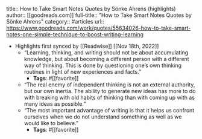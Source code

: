 title:: How to Take Smart Notes Quotes by Sönke Ahrens (highlights)
author:: [[goodreads.com]]
full-title:: "How to Take Smart Notes Quotes by Sönke Ahrens"
category:: #articles
url:: https://www.goodreads.com/work/quotes/55634026-how-to-take-smart-notes-one-simple-technique-to-boost-writing-learning

- Highlights first synced by [[Readwise]] [[Nov 18th, 2022]]
	- “Learning, thinking, and writing should not be about accumulating knowledge, but about becoming a different person with a different way of thinking. This is done by questioning one’s own thinking routines in light of new experiences and facts.”
		- **Tags**: #[[favorite]]
	- “The real enemy of independent thinking is not an external authority, but our own inertia. The ability to generate new ideas has more to do with breaking with old habits of thinking than with coming up with as many ideas as possible.”
	- “The most important advantage of writing is that it helps us confront ourselves when we do not understand something as well as we would like to believe.”
		- **Tags**: #[[favorite]]
